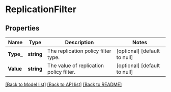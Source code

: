 # ReplicationFilter

## Properties
Name | Type | Description | Notes
------------ | ------------- | ------------- | -------------
**Type_** | **string** | The replication policy filter type. | [optional] [default to null]
**Value** | **string** | The value of replication policy filter. | [optional] [default to null]

[[Back to Model list]](../README.md#documentation-for-models) [[Back to API list]](../README.md#documentation-for-api-endpoints) [[Back to README]](../README.md)

